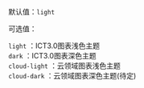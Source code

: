 默认值：`light`

可选值：

`light` ：ICT3.0图表浅色主题<br/>
`dark` ：ICT3.0图表深色主题<br/>
`cloud-light` ：云领域图表浅色主题<br/>
`cloud-dark` ：云领域图表深色主题(待定)
